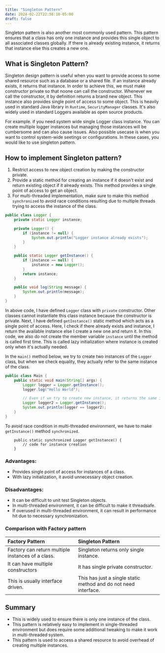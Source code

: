 ```yaml
---
title: "Singleton Pattern"
date: 2024-02-22T22:58:18-05:00
draft: false
---
```


Singleton pattern is also another most commonly used pattern. This pattern ensures that a class has only one instance and provides this single object to all associated classes globally. If there is already existing instance, it returns that instance else this creates a new one.

<!--more-->

## What is Singleton Pattern?

Singleton design pattern is useful when you want to provide access to some shared resource such as a database or a shared file. If an instance already exists, it returns that instance. In order to achieve this, we must make constructor private so that noone can call the constructor. Whenever we call the constructor, it by definition returns a brand new object. This instance also provides single point of access to some object. This is heavily used in standard Java library in `Runtime`, `SecurityManager` classes. It's also widely used in standard Loggers available as open source products.

For example. if you need system wide single Logger class instance. You can create multiple logger instances but managing those instances will be cumbersome and can also cause issues. Also possible usecase is when you want to control system-wide seetings or configurations. In these cases, you would like to use singleton pattern.

## How to implement Singleton pattern?

1. Restrict access to new object creation by making the constructor private.
2. Provide a static method for creating an instance if it doesn't exist and return existing object if it already exists. This method provides a single point of access to get an object.
3. For multi-threaded implementation, make sure to make this method `synchronized` to avoid race conditions resulting due to multiple threads trying to access the instance of the class.

```java
public class Logger {
    private static Logger instance;

    private Logger() {
        if (instance != null) {
            System.out.println("Logger instance already exists");
        }
    }

    public static Logger getInstance() {
        if (instance == null) {
            instance = new Logger();
        }
        return instance;
    }

    public void log(String message) {
        System.out.println(message);
    }
}
```

In above code, I have defined `Logger` class with `private` constructor. Other classes cannot instantiate this class instance because the constructor is private. Next, I have defined `getInstance()` static method which acts as a single point of access. Here, I check if there already exists and instance, I return the available instance else I create a new one and return it. In this code, we also do not create the member variable `instance` until the method is called first time. This is called lazy initialization where instance is created only when it's actually needed.

In the `main()` method below, we try to create two instances of the `Logger` class, but when we check equality, they actually refer to the same instance of the class.

```java
public class Main {
    public static void main(String[] args) {
        Logger logger = Logger.getInstance();
        logger.log("Hello World");

        // Even if we try to create new instance, it returns the same instance of the class.
        Logger logger2 = Logger.getInstance();
        System.out.println(logger == logger2);
    }
}
```

To avoid race condition in multi-threaded environment, we have to make `getInstance()` method `synchronized`.

```java{ lineNos=false}
    public static synchronized Logger getInstance() {
        // code for instance creation
    }
```

### Advantages:

- Provides single point of access for instances of a class.
- With lazy initialization, it avoid unnecessary object creation.

### Disadvantages:

- It can be difficult to unit test Singleton objects.
- In multi-threaded environment, it can be difficult to make it threadsafe.
- If overused in multi-threaded environment, it can result in performance hit due to necessary synchronization.

### Comparison with Factory pattern

| Factory Pattern                                           | Singleton Pattern                                                     |
|:----------------------------------------------------------|:----------------------------------------------------------------------|
| Factory can return multiple instances of a class.         | Singleton returns only single instance.                               |
| It can have multiple constructors                         | It has single private constructor.                                    |
| This is usually interface driven.                         | This has just a single static method and do not need interface.       |

## Summary

- This is widely used to ensure there is only one instance of the class.
- This pattern is relatively easy to implement in single-threaded environment but does require some additional tweaking to make it work in multi-threaded system.
- This pattern is used to access a shared resource to avoid overhead of creating multiple instances.
